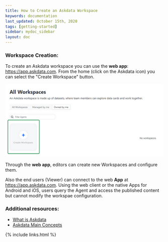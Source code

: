 ```yaml
---
title: How to Create an Askdata Workspace
keywords: documentation
last_updated: October 15th, 2020
tags: [getting-started]
sidebar: mydoc_sidebar
layout: doc
---
```


### Workspace Creation:

To create an Askdata workspace you can use the **web app**: <https://app.askdata.com>. From the home (click on the Askdata icon) you can select the "Create Workspace" button.

<p align="center">
  <img src="media/workspace_create.PNG" width="650" />
</p>

Through the **web app**, editors can create new Workspaces and configure them.  

Also the end users (Viewer) can connect to the web **App** at <https://app.askdata.com>. Using the web client or the native Apps for Android and iOS, users query the Agent and access the published content but cannot modify the workspae configuration.  

### Additional resources:

* [What is Askdata](/docs/what-is-an-askdata-agent)
* [Askdata Main Concepts](/docs/main-concepts)

{% include links.html %}
